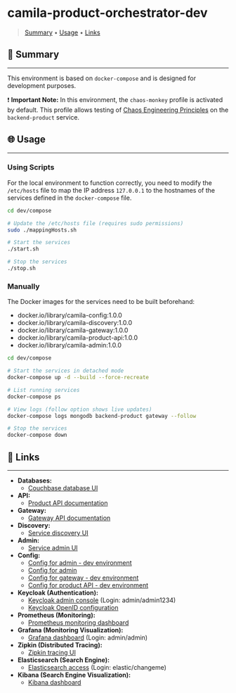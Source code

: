 # camila-product-orchestrator-dev

> [Summary](#-summary)
  • [Usage](#-usage)
  • [Links](#-links)

## 📜 Summary

---

This environment is based on `docker-compose` and is designed for development purposes.

❗  **Important Note:** In this environment, the `chaos-monkey` profile is activated by default. This profile allows testing of [Chaos Engineering Principles](https://principlesofchaos.org/) on the `backend-product` service.

## 🌐 Usage

---

### Using Scripts

For the local environment to function correctly, you need to modify the `/etc/hosts` file to map the IP address `127.0.0.1` to the hostnames of the services defined in the `docker-compose` file.

```bash
cd dev/compose

# Update the /etc/hosts file (requires sudo permissions)
sudo ./mappingHosts.sh

# Start the services
./start.sh

# Stop the services
./stop.sh
```

### Manually

The Docker images for the services need to be built beforehand:

  * docker.io/library/camila-config:1.0.0
  * docker.io/library/camila-discovery:1.0.0
  * docker.io/library/camila-gateway:1.0.0
  * docker.io/library/camila-product-api:1.0.0
  * docker.io/library/camila-admin:1.0.0

```bash
cd dev/compose

# Start the services in detached mode
docker-compose up -d --build --force-recreate

# List running services
docker-compose ps

# View logs (follow option shows live updates)
docker-compose logs mongodb backend-product gateway --follow

# Stop the services
docker-compose down
```

## 🔗 Links

---

* **Databases:**
  * [Couchbase database UI](http://localhost:8091/ui/index.html)
* **API:**
  * [Product API documentation](http://localhost:8080/product-dev/api/swagger-ui.html)
* **Gateway:**
  * [Gateway API documentation](http://localhost:8090/swagger-ui.html)
* **Discovery:**
  * [Service discovery UI](http://localhost:8761)
* **Admin:**
  * [Service admin UI](http://localhost:8100)
* **Config:**
  * [Config for admin - dev environment](http://localhost:8888/camila-admin/dev/main)
  * [Config for admin](http://localhost:8888/camila-admin/main)
  * [Config for gateway - dev environment](http://localhost:8888/camila-gateway/dev/main)
  * [Config for product API - dev environment](http://localhost:8888/camila-product-api/dev/main)
* **Keycloak (Authentication):**
  * [Keycloak admin console](http://keycloak:9191/admin/master/console) (Login: admin/admin1234)
  * [Keycloak OpenID configuration](http://keycloak:9191/realms/camila-realm/.well-known/openid-configuration)
* **Prometheus (Monitoring):**
  * [Prometheus monitoring dashboard](http://localhost:9090)
* **Grafana (Monitoring Visualization):**
  * [Grafana dashboard](http://localhost:3000) (Login: admin/admin)
* **Zipkin (Distributed Tracing):**
  * [Zipkin tracing UI](http://localhost:9411/zipkin)
* **Elasticsearch (Search Engine):**
  * [Elasticsearch access](http://localhost:9200/) (Login: elastic/changeme)
* **Kibana (Search Engine Visualization):**
  * [Kibana dashboard](http://localhost:5601/app/kibana_overview)
